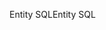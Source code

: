 <span data-ttu-id="e9eed-101">Entity SQL</span><span class="sxs-lookup"><span data-stu-id="e9eed-101">Entity SQL</span></span>